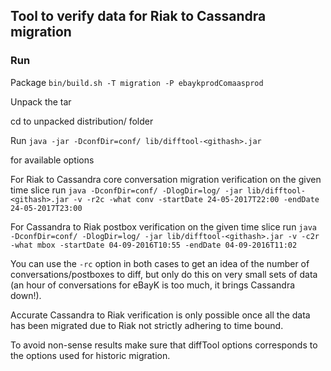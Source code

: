 ## Tool to verify data for Riak to Cassandra migration 

### Run 

Package 
`bin/build.sh -T migration -P ebaykprodComaasprod`

Unpack the tar

cd to unpacked distribution/ folder

Run 
`java -jar -DconfDir=conf/ lib/difftool-<githash>.jar`

for available options

For Riak to Cassandra core conversation migration verification on the given time slice run 
`java -DconfDir=conf/ -DlogDir=log/ -jar lib/difftool-<githash>.jar -v -r2c -what conv -startDate 24-05-2017T22:00 -endDate 24-05-2017T23:00`

For Cassandra to Riak postbox verification on the given time slice run 
`java -DconfDir=conf/ -DlogDir=log/ -jar lib/difftool-<githash>.jar -v -c2r -what mbox -startDate 04-09-2016T10:55 -endDate 04-09-2016T11:02`

You can use the `-rc` option in both cases to get an idea of the number of conversations/postboxes to diff, but only do this on very small sets of data (an hour of conversations for eBayK is too much, it brings Cassandra down!).  

Accurate Cassandra to Riak verification is only possible once all the data has been migrated due to Riak not strictly adhering to time bound.
 
To avoid non-sense results make sure that diffTool options corresponds to the options used for historic migration. 